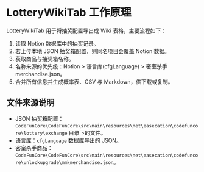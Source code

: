 # LotteryWikiTab 工作原理

LotteryWikiTab 用于将抽奖配置导出成 Wiki 表格，主要流程如下：

1. 读取 Notion 数据库中的抽奖记录。
2. 若上传本地 JSON 抽奖箱配置，则同名项目会覆盖 Notion 数据。
3. 获取商品与抽奖箱名称。
4. 名称来源的优先级：Notion > 语言库(cfgLanguage) > 密室杀手 merchandise.json。
5. 合并所有信息并生成概率表、CSV 与 Markdown，供下载或复制。

## 文件来源说明
- JSON 抽奖箱配置：`CodeFunCore\CodeFunCore\src\main\resources\net\easecation\codefuncore\lottery\exchange` 目录下的文件。
- 语言库：`cfgLanguage` 数据库导出的 JSON。
- 密室杀手商品：`CodeFunCore\CodeFunCore\src\main\resources\net\easecation\codefuncore\unlockupgrade\mm\merchandise.json`。
